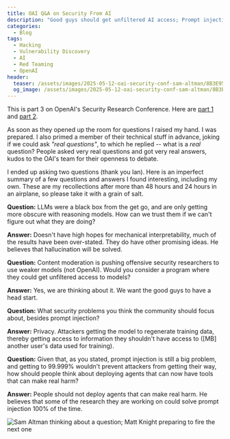 ```yaml
---
title: OAI Q&A on Security From AI
description: "Good guys should get unfiltered AI access; Prompt injection still can't be 100% stopped."
categories:
  - Blog
tags:
  - Hacking
  - Vulnerability Discovery
  - AI
  - Red Teaming
  - OpenAI
header:
  teaser: /assets/images/2025-05-12-oai-security-conf-sam-altman/8B3E9522-5A28-4F34-AF36-0FC4463CB955_1_105_c.jpeg
  og_image: /assets/images/2025-05-12-oai-security-conf-sam-altman/8B3E9522-5A28-4F34-AF36-0FC4463CB955_1_105_c.jpeg
---
```


This is part 3 on OpenAI's Security Research Conference. Here are [part 1](https://www.mbgsec.com/posts/2025-05-04-oai-security-conf-vibe/) and [part 2](https://www.mbgsec.com/posts/2025-05-08-oai-security-conf-automated-vuln-discovery/).

As soon as they opened up the room for questions I raised my hand.
I was prepared.
I also primed a member of their technical stuff in advance, joking if we could ask *"real questions"*, to which he replied -- what is a *real* question? 
People asked very real questions and got very real answers, kudos to the OAI's team for their openness to debate.

I ended up asking two questions (thank you Ian).
Here is an imperfect summary of a few questions and answers I found interesting, including my own.
These are my recollections after more than 48 hours and 24 hours in an airplane, so please take it with a grain of salt.

**Question:** LLMs were a black box from the get go, and are only getting more obscure with reasoning models. How can we trust them if we can't figure out what they are doing?

**Answer:** Doesn't have high hopes for mechanical interpretability, much of the results have been over-stated. They do have other promising ideas. He believes that hallucination will be solved.

**Question:** Content moderation is pushing offensive security researchers to use weaker models (not OpenAI). Would you consider a program where they could get unfiltered access to models?

**Answer:** Yes, we are thinking about it. We want the good guys to have a head start.

**Question:** What security problems you think the community should focus about, besides prompt injection?

**Answer:** Privacy. Attackers getting the model to regenerate training data, thereby getting access to information they shouldn't have access to ([MB] another user's data used for training).

**Question:** Given that, as you stated, prompt injection is still a big problem, and getting to 99.999% wouldn't prevent attackers from getting their way, how should people think about deploying agents that can now have tools that can make real harm?

**Answer:** People should not deploy agents that can make real harm. He believes that some of the research they are working on could solve prompt injection 100% of the time.

![Sam Altman thinking about a question; Matt Knight preparing to fire the next one](https://mbgsec.com/assets/images/2025-05-12-oai-security-conf-sam-altman/8B3E9522-5A28-4F34-AF36-0FC4463CB955_1_105_c.jpeg)
